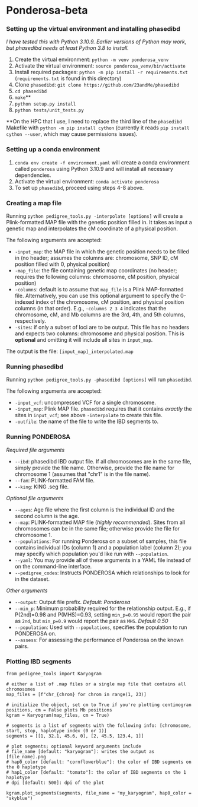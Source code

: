 # Ponderosa-beta

### Setting up the virtual environment and installing phasedibd

*I have tested this with Python 3.10.9. Earlier versions of Python may work, but phasedibd needs at least Python 3.8 to install.*

1. Create the virtual environment: `python -m venv ponderosa_venv`
2. Activate the virtual environment: `source ponderosa_venv/bin/activate`
3. Install required packages: `python -m pip install -r requirements.txt` (`requirements.txt` is found in this directory)
4. Clone `phasedibd`: `git clone https://github.com/23andMe/phasedibd`
5. `cd phasedibd`
6. `make`**
7. `python setup.py install`
8. `python tests/unit_tests.py`

**On the HPC that I use, I need to replace the third line of the `phasedibd` Makefile with `python -m pip install cython` (currently it reads `pip install cython --user`, which may cause permissions issues).

### Setting up a conda environment

1. `conda env create -f environment.yaml` will create a conda environment called `ponderosa` using Python 3.10.9 and will install all necessary dependencies.
2. Activate the virtual environment: `conda activate ponderosa`
3. To set up `phasedibd`, proceed using steps 4-8 above.

### Creating a map file

Running `python pedigree_tools.py -interpolate [options]` will create a Plink-formatted MAP file with the genetic position filled in. It takes as input a genetic map and interpolates the cM coordinate of a physical position.

The following arguments are accepted:
- `-input_map`: the MAP file in which the genetic position needs to be filled in (no header; assumes the columns are: chromosome, SNP ID, cM position filled with 0, physical position)
- `-map_file`: the file containing genetic map coordinates (no header; requires the following columns: chromosome, cM position, physical position)
- `-columns`: default is to assume that `map_file` is a Plink MAP-formatted file. Alternatively, you can use this optional argument to specify the 0-indexed index of the chromosome, cM position, and physical position columns (in that order). E.g., `-columns 2 3 4` indicates that the chromosome, cM, and Mb columns are the 3rd, 4th, and 5th columns, respectively.
- `-sites`: if only a subset of loci are to be output. This file has no headers and expects two columns: chromosome and physical position. This is **optional** and omitting it will include all sites in `input_map`.

The output is the file: `[input_map]_interpolated.map`

### Running phasedibd

Running `python pedigree_tools.py -phasedibd [options]` will run `phasedibd`.

The following arguments are accepted:
- `-input_vcf`: uncompressed VCF for a single chromosome.
- `-input_map`: Plink MAP file. `phasedibd` requires that it contains *exactly* the sites in `input_vcf`; see above `-interpolate` to create this file.
- `-outfile`: the name of the file to write the IBD segments to.

### Running PONDEROSA

*Required file arguments*
- `--ibd`: phasedibd IBD output file. If all chromosomes are in the same file, simply provide the file name. Otherwise, provide the file name for chromosome 1 (assumes that "chr1" is in the file name).
- `--fam`: PLINK-formatted FAM file.
- `--king`: KING .seg file.

*Optional file arguments*
- `--ages`: Age file where the first column is the individual ID and the second column is the age.
- `--map`: PLINK-formatted MAP file (*highly recommended*). Sites from all chromosomes can be in the same file; otherwise provide the file for chromosome 1.
- `--populations`: For running Ponderosa on a subset of samples, this file contains individual IDs (column 1) and a population label (column 2); you may specify which population you'd like run with `--population`.
- `--yaml`: You may provide all of these arguments in a YAML file instead of on the command-line interface.
- `--pedigree_codes`: Instructs PONDEROSA which relationships to look for in the dataset.

*Other arguments*
- `--output`: Output file prefix. *Default: Ponderosa*
- `--min_p`: Minimum probability required for the relationship output. E.g., if P(2nd)=0.98 and P(MHS)=0.93, setting `min_p=0.95` would report the pair as `2nd`, but `min_p=0.9` would report the pair as `MHS`. *Default 0.50*
- `--population`: Used with `--populations`, specifies the population to run PONDEROSA on.
- `--assess`: For assessing the performance of Ponderosa on the known pairs.

### Plotting IBD segments

```
from pedigree_tools import Karyogram

# either a list of .map files or a single map file that contains all chromosomes
map_files = [f"chr_{chrom} for chrom in range(1, 23)]

# initialize the object, set cm to True if you're plotting centimogran positions, cm = False plots Mb positions
kgram = Karyogram(map_files, cm = True)

# segments is a list of segments with the following info: [chromosome, start, stop, haplotype index (0 or 1)]
segments = [[1, 32.1, 45.6, 0], [2, 45.5, 123.4, 1]]

# plot segments; optional keyword arguments include
# file_name [default: "karyogram"]: writes the output as [file_name].png
# hap0_color [default: "cornflowerblue"]: the color of IBD segments on the 0 haplotype
# hap1_color [default: "tomato"]: the color of IBD segments on the 1 haplotype
# dpi [default: 500]: dpi of the plot

kgram.plot_segments(segments, file_name = "my_karyogram", hap0_color = "skyblue")
```
